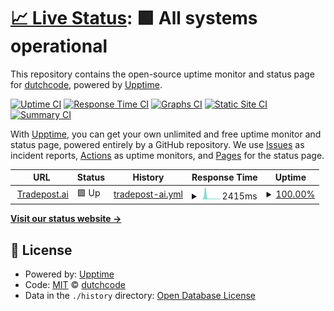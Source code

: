 # [📈 Live Status](https://dutchcode.github.io/status-tradepost): <!--live status--> **🟩 All systems operational**

This repository contains the open-source uptime monitor and status page for [dutchcode](dutchcode.com), powered by [Upptime](https://github.com/upptime/upptime).

[![Uptime CI](https://github.com/dutchcode/status-tradepost/workflows/Uptime%20CI/badge.svg)](https://github.com/dutchcode/status-tradepost/actions?query=workflow%3A%22Uptime+CI%22)
[![Response Time CI](https://github.com/dutchcode/status-tradepost/workflows/Response%20Time%20CI/badge.svg)](https://github.com/dutchcode/status-tradepost/actions?query=workflow%3A%22Response+Time+CI%22)
[![Graphs CI](https://github.com/dutchcode/status-tradepost/workflows/Graphs%20CI/badge.svg)](https://github.com/dutchcode/status-tradepost/actions?query=workflow%3A%22Graphs+CI%22)
[![Static Site CI](https://github.com/dutchcode/status-tradepost/workflows/Static%20Site%20CI/badge.svg)](https://github.com/dutchcode/status-tradepost/actions?query=workflow%3A%22Static+Site+CI%22)
[![Summary CI](https://github.com/dutchcode/status-tradepost/workflows/Summary%20CI/badge.svg)](https://github.com/dutchcode/status-tradepost/actions?query=workflow%3A%22Summary+CI%22)

With [Upptime](https://upptime.js.org), you can get your own unlimited and free uptime monitor and status page, powered entirely by a GitHub repository. We use [Issues](https://github.com/dutchcode/status-tradepost/issues) as incident reports, [Actions](https://github.com/dutchcode/status-tradepost/actions) as uptime monitors, and [Pages](https://dutchcode.github.io/status-tradepost) for the status page.

<!--start: status pages-->
<!-- This summary is generated by Upptime (https://github.com/upptime/upptime) -->
<!-- Do not edit this manually, your changes will be overwritten -->
<!-- prettier-ignore -->
| URL | Status | History | Response Time | Uptime |
| --- | ------ | ------- | ------------- | ------ |
| <img alt="" src="https://icons.duckduckgo.com/ip3/tradepost.ai.ico" height="13"> [Tradepost.ai](https://tradepost.ai) | 🟩 Up | [tradepost-ai.yml](https://github.com/dutchcode/status-tradepost/commits/HEAD/history/tradepost-ai.yml) | <details><summary><img alt="Response time graph" src="./graphs/tradepost-ai/response-time-week.png" height="20"> 2415ms</summary><br><a href="https://dutchcode.github.io/status-tradepost/history/tradepost-ai"><img alt="Response time 1544" src="https://img.shields.io/endpoint?url=https%3A%2F%2Fraw.githubusercontent.com%2Fdutchcode%2Fstatus-tradepost%2FHEAD%2Fapi%2Ftradepost-ai%2Fresponse-time.json"></a><br><a href="https://dutchcode.github.io/status-tradepost/history/tradepost-ai"><img alt="24-hour response time 715" src="https://img.shields.io/endpoint?url=https%3A%2F%2Fraw.githubusercontent.com%2Fdutchcode%2Fstatus-tradepost%2FHEAD%2Fapi%2Ftradepost-ai%2Fresponse-time-day.json"></a><br><a href="https://dutchcode.github.io/status-tradepost/history/tradepost-ai"><img alt="7-day response time 2415" src="https://img.shields.io/endpoint?url=https%3A%2F%2Fraw.githubusercontent.com%2Fdutchcode%2Fstatus-tradepost%2FHEAD%2Fapi%2Ftradepost-ai%2Fresponse-time-week.json"></a><br><a href="https://dutchcode.github.io/status-tradepost/history/tradepost-ai"><img alt="30-day response time 1557" src="https://img.shields.io/endpoint?url=https%3A%2F%2Fraw.githubusercontent.com%2Fdutchcode%2Fstatus-tradepost%2FHEAD%2Fapi%2Ftradepost-ai%2Fresponse-time-month.json"></a><br><a href="https://dutchcode.github.io/status-tradepost/history/tradepost-ai"><img alt="1-year response time 1544" src="https://img.shields.io/endpoint?url=https%3A%2F%2Fraw.githubusercontent.com%2Fdutchcode%2Fstatus-tradepost%2FHEAD%2Fapi%2Ftradepost-ai%2Fresponse-time-year.json"></a></details> | <details><summary><a href="https://dutchcode.github.io/status-tradepost/history/tradepost-ai">100.00%</a></summary><a href="https://dutchcode.github.io/status-tradepost/history/tradepost-ai"><img alt="All-time uptime 99.85%" src="https://img.shields.io/endpoint?url=https%3A%2F%2Fraw.githubusercontent.com%2Fdutchcode%2Fstatus-tradepost%2FHEAD%2Fapi%2Ftradepost-ai%2Fuptime.json"></a><br><a href="https://dutchcode.github.io/status-tradepost/history/tradepost-ai"><img alt="24-hour uptime 100.00%" src="https://img.shields.io/endpoint?url=https%3A%2F%2Fraw.githubusercontent.com%2Fdutchcode%2Fstatus-tradepost%2FHEAD%2Fapi%2Ftradepost-ai%2Fuptime-day.json"></a><br><a href="https://dutchcode.github.io/status-tradepost/history/tradepost-ai"><img alt="7-day uptime 100.00%" src="https://img.shields.io/endpoint?url=https%3A%2F%2Fraw.githubusercontent.com%2Fdutchcode%2Fstatus-tradepost%2FHEAD%2Fapi%2Ftradepost-ai%2Fuptime-week.json"></a><br><a href="https://dutchcode.github.io/status-tradepost/history/tradepost-ai"><img alt="30-day uptime 99.82%" src="https://img.shields.io/endpoint?url=https%3A%2F%2Fraw.githubusercontent.com%2Fdutchcode%2Fstatus-tradepost%2FHEAD%2Fapi%2Ftradepost-ai%2Fuptime-month.json"></a><br><a href="https://dutchcode.github.io/status-tradepost/history/tradepost-ai"><img alt="1-year uptime 99.85%" src="https://img.shields.io/endpoint?url=https%3A%2F%2Fraw.githubusercontent.com%2Fdutchcode%2Fstatus-tradepost%2FHEAD%2Fapi%2Ftradepost-ai%2Fuptime-year.json"></a></details>

<!--end: status pages-->

[**Visit our status website →**](https://dutchcode.github.io/status-tradepost)

## 📄 License

- Powered by: [Upptime](https://github.com/upptime/upptime)
- Code: [MIT](./LICENSE) © [dutchcode](dutchcode.com)
- Data in the `./history` directory: [Open Database License](https://opendatacommons.org/licenses/odbl/1-0/)
